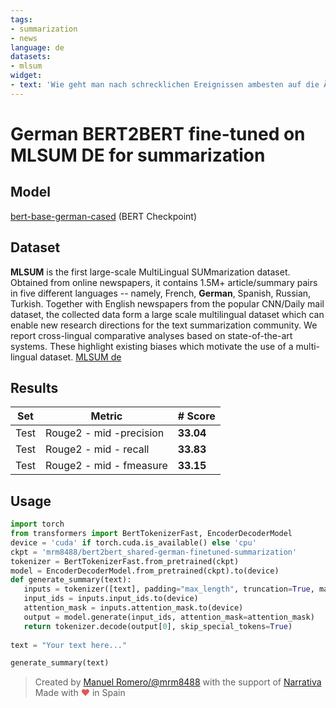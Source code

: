 ```yaml
---
tags:
- summarization
- news
language: de
datasets:
- mlsum
widget:
- text: 'Wie geht man nach schrecklichen Ereignissen ambesten auf die Ängste und Sorgen von Kindern ein?Therapeuten haben eine klare Botschaft. Die Weltist voller Gefahren, Verbrechen und Schrecken -Krieg, Terrorismus, Umweltzerstörung und eben auchKindesmissbrauch. Soll man mit Kindern darüberreden, und wie? Die Antwort hängt auch vom Alterdes Kindes ab. Kinder, gerade kleine Kinder,brauchen Sicherheit, man muss sie nicht mitabstrakten Bedrohungen konfrontieren, die sieohnehin noch nicht ganz verstehen können. Ihreeigenen Ängste sollten Eltern lieber bei sichbehalten, raten Psychologen. Etwas anderes ist es,wenn Kinder schreckliche Ereignisse wie denaktuellen Fall in München mitbekommen. Dann sollteman natürlich auf die Ängste und Sorgen der Kindereingehen und mit ihnen sprechen. Man sollte aberklarmachen: Ja, es gibt kranke Menschen, die Bösestun, aber das ist die Ausnahme. Der Verbrecher istgefasst, er läuft nicht mehr frei herum,Polizisten passen auf. Die Botschaft sollte sein:Das ist nicht nah an dir dran, das bedroht dichnicht, empfehlen Familientherapeuten zum Umgangmit Ängsten von Kindern. Natürlich können auchVerhaltensregeln nicht schaden: Nein sagen, lautwerden und nicht mit Fremden mitgehen. AuchBilderbücher können helfen, solches Verhalten frühzu vermitteln, etwa "Das große und das kleineNein!" von Gisela Braun und Dorothee Wolters oder"Ich geh doch nicht mit Jedem mit!" von DagmarGeisler. Aber auch wenn jeder Vater, jede Mutterbeim Gedanken an derartige Verbrechen insSchlottern kommt: Die Statistik zeigt eindeutig,dass solche Fälle sehr selten sind.Kindesmissbrauch findet vor allem im nahensozialen Umfeld statt, in der Familie, in Vereinenoder bei älteren vermeintlichen "Freunden". Werseine Kinder davor beschützen will, muss ihnenzuhören, sie ernst nehmen, Fragen stellen, genauhinschauen.'
---
```


# German BERT2BERT fine-tuned on MLSUM DE for summarization


## Model
[bert-base-german-cased](https://huggingface.co/bert-base-german-cased) (BERT Checkpoint)
## Dataset
**MLSUM** is the first large-scale MultiLingual SUMmarization dataset. Obtained from online newspapers, it contains 1.5M+ article/summary pairs in five different languages -- namely, French, **German**, Spanish, Russian, Turkish. Together with English newspapers from the popular CNN/Daily mail dataset, the collected data form a large scale multilingual dataset which can enable new research directions for the text summarization community. We report cross-lingual comparative analyses based on state-of-the-art systems. These highlight existing biases which motivate the use of a multi-lingual dataset.
[MLSUM de](https://huggingface.co/datasets/viewer/?dataset=mlsum)
## Results
|Set|Metric| # Score|
|----|------|------|
| Test  |Rouge2 - mid -precision | **33.04**|
| Test | Rouge2 - mid - recall | **33.83**|
| Test | Rouge2 - mid - fmeasure | **33.15**|
## Usage
 ```python
 import torch
 from transformers import BertTokenizerFast, EncoderDecoderModel
 device = 'cuda' if torch.cuda.is_available() else 'cpu'
 ckpt = 'mrm8488/bert2bert_shared-german-finetuned-summarization'
 tokenizer = BertTokenizerFast.from_pretrained(ckpt)
model = EncoderDecoderModel.from_pretrained(ckpt).to(device)
def generate_summary(text):
    inputs = tokenizer([text], padding="max_length", truncation=True, max_length=512, return_tensors="pt")
    input_ids = inputs.input_ids.to(device)
    attention_mask = inputs.attention_mask.to(device)
    output = model.generate(input_ids, attention_mask=attention_mask)
    return tokenizer.decode(output[0], skip_special_tokens=True)
    
text = "Your text here..."

generate_summary(text)

```
> Created by [Manuel Romero/@mrm8488](https://twitter.com/mrm8488) with the support of [Narrativa](https://www.narrativa.com/)
> Made with <span style="color: #e25555;">&hearts;</span> in Spain